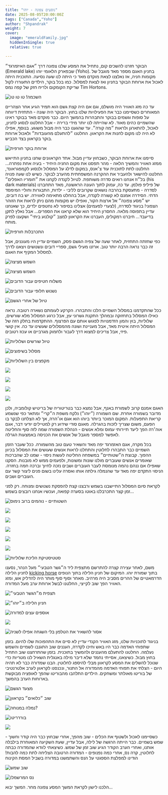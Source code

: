 ```yaml
---
title: "נוסעים צפונה - יוהו"
date: 2025-08-05T20:00:00Z
tags: ["Canada","Yoho"]
author: "Shpandrak"
weight: 7
cover:
  image: "emeraldFamily.jpg"
  hiddenInSingle: true
  relative: true

---
```


הבוקר חזרנו להשכים קום, נתחיל את המסע שלנו צפונה דרך ״אגם האיזמרגד״ (Emerald lake) שבפארק הלאומי יוהו (Yoho). בחניון האגם מספר מאד מוגבל של מקומות חניה, אז נאלצנו לצאת מוקדם מאד כי היתה לנו שעה נסיעה. התוכנית היתה לאכול את ארוחת הבוקר בחניון ואז לצאת למסלול. כמו בכל בוקר, הילדים התעוררו לקול שריקת הקומקום ולריח חזק של קפה נמס Tim Hortons.

![](goodMorning.jpg "השכמה! טו טו טו")

עד כה מזג האוויר היה מושלם, וגם אם היה קצת גשם הוא תמיד הגיע אחר הצהריים המאוחרים כשסיימנו כבר את הפעילויות שלנו בחוץ. הבוקר היה שונה - התחזית דיווחה על סופות וגשמים בבוקר והתבהרות בהמשך היום. כבר מוקדם מאד בבוקר ראינו שהשמיים כהים מאוד. לא שהייתה לנו יותר מידי ברירה - אבל החלטנו לנסוע לחניון, לאכול, להתארגן ולראות ״מה קורה״. עד שהגענו כבר היה מבול משוגע. בנוסף, אפילו לא היה לנו מקום לחנות את הקראוון. החלטנו ״להתעלם מהעובדות״ ולאכול ארוחת בוקר בקראוון בצד הכביש.

![](breakfastRain.jpg "ארוחת בוקר חורפית")

סיימנו את ארוחת הבוקר, כשבחוץ עדיין מבול. אחד הקראוונים שחנו בחניון התייאש ממזג האוויר והמשיך הלאה - מהר תפסנו את מקום החניה היחיד - בעיה אחת נפתרה... החלטנו לתת לתוכנית עוד צ׳אנס, במקום לדלג על המסלול ולנסוע לקמפגראונד, החלטנו להישאר ולהעביר את ההקרנה המשפחתית מהערב לבוקר. כשיש לנו שעה פנויה בל״וז אנחנו רואים סדרה משותפת. לטיול לקנדה לקחנו את ״חומריו האפלים״ (his dark materials) של פיליפ פולמן. עד כה, עמוק לתוך העונה הראשונה, מאד התחברנו לסדרה - מתעסקת בהרבה נושאים שקרובים לליבי - ילדות, התבגרות וחוליי המימסד הדתי. הסידרה אמנם לא קשורה לקנדה, אבל בהחלט מתאימה לאווירה. יש בה דובים, יש ״מסע צפונה״ אל ארצות הקור, ואפילו יש מקומות מהם ניתן לראות את הזוהר הצפוני! בניגוד לסדרה, (לצערי לפעמים) אצלינו בסיפור לא נחטפים ילדים, כך שאנחנו עדיין בתפוסה מלאה.  החסרון היחיד הוא שלא קראנו את הספרים... אבל נאלץ לתקן בדיעבד... חיברנו רמקולים, העברנו את הקראוון למצב ״קולנוע ביתי״ ושקענו לפרק מותח.

![](raindyCuddling.jpg "התכרבלות חורפית")

כפי שחזתה התחזית, לאחר שעה של צפיה הגשם פסק, השמיים עדיין היו מעוננים, אבל זה כבר נראה הרבה יותר טוב. ארזנו מעילי גשם, ספריי דובים ונשנושים ויצאנו לדרך למסלול המקיף את האגם.

![](emerlad1.jpg "השמש מציצה")

![](emerald2.jpg "השמש מציצה")

![](emeraldBearWarning.jpg "משלוח חטיפים עבור הדובים")

![](emeraldBerries.jpg "נשנוש חלופי עבור הדובים")

![](emeraldWetLeaves.jpg "טיול של אחרי הגשם")

ככל שהתקדמנו במסלול השמיים הלכו והתבהרו. הקרקע לעומתם נשארה רטובה. נראה כאילו המסלול בתחזוקה ובמהלך התקנת גשרוני עץ, אבל כרגע המסלול מלא שורשים, שלוליות, בוץ והמון הזדמנויות לפגוש אותם עם הפרצוף. ההתקדמות בחלק הזה של המסלול היתה איטית מאד, אבל מעניינת ושונה מהמסלולים שעשינו עד כה. אין קושי פיזי, אבל צריכים למצוא דרך לעבור ולחמוק מגרביים או עכוז רטובים.

![](emeraldRoots.jpg "טיול שורשים ושלוליות")

![](emeraldNemala.jpg "מסלול בשיפוצים")

![](emeraldPuddle.jpg "מקפצים בין השלוליות")

![](emeraldPitim.jpg)

![](emeraldPitim2.jpg)

![](emeraldFamily.jpg)

![](emeraldPano.jpg)

האגם אמנם קרוב לשמורת באנף, אבל נמצא כבר בטריטוריה של בריטיש קולומביה, ולכן מדובר בשמורה אחרת. שם השמורה (״יוהו״) נלקח משפת ה״קרי״ ומתאר כפי שנשמע קריאת התפעלות. המקום המוכר ביותר ביוהו הוא אגם או׳הרה, אך לא הצלחנו לבקר בו הפעם, משום שצריך לזכות בהגרלה. מאגם סודי שידוע רק למטיילים יודעי דבר, אגם אוה׳רה הפך ליעד תיירותי עמוס ומלא אנשים - הנהלת השמורה שמה לזה סוף והחליטה לאפשר למספר מוגבל של אנשים את הכניסה באמצעות הגרלה.

בכל מקרה, אגם האזמרגד יפה מאד והשאיר טעם טוב מהשמורה. ככל שעבר הזמן השמיים כבר התבהרו לחלוטין והתחלנו לראות אנשים שעושים את המסלול בכיוון ההפוך. קבוצת ה״שטותיים״ במשפחה החליטה לעשות ניסוי - שמנו לב שהברכות שאומרים אנשים שעוברים מולנו שונות ומשונות, ולפעמים ממש לא מובנות. הסקנו שאפילו אם ננהם נהמה מנומסת לעבר העוברים ושבים נזכה לחיוך וברכה חמה בחזרה. הניסוי התקדם יפה מאד עד שהנמלה גילתה אותו ואסרה עלינו בשום פנים ליצור קשר עם העוברים ושבים.

לקראת סיום המסלול התיישבנו בשמש ורבצנו קצת להפסקת נשנושים ומנוחה. רק לפני זמן קצר התכרבלנו באוטו בסערה קפואה, ועכשיו אנחנו רובצים בשמש...

![](emeraldShtut.jpg "השטותיים - נוהמים ברוב נימוס")

![](emeraldKids.jpg)

![](emeraldSunny1.jpg)

![](emeraldSunny2.jpg)

![](emeraldSunny3.jpg)

![](emeraldSunny4.jpg)

![](emeraldStats.jpg "סטטיסטיקת הליכת שלוליות")

משם, לאחר עצירה קצרה להתרשם מתצפית ליד ה״גשר הטבעי״ מעל הנהר, נסענו לחניון הלילה [kicking horse](https://parks.canada.ca/pn-np/bc/yoho/activ/camping/avantpays-frontcountry#kickinghorse) בתוך שמורת יוהו. המיקום של חניון הלילה בתוך הנופים הדרמאטיים של ההרים מסביב היה מרהיב. מאחר וסוף סוף מותר היה להדליק אש, ומזג האוויר הפך שוב לקייצי, החלטנו לבשל ארוחת ערב מעל המדורה.

![](naturalBridge.jpg "תצפית מ״הגשר הטבעי״")

![](yohoCampground1.jpg "חניון הלילה ב״יוהו״")

![](yohoCampground2.jpg "אוספים עצים למדורה")

![](yohoCampground3.jpg)

![](yohoCampground4.jpg "אסור להשאיר את הטלפון בלי השגחה אפילו לשניה")

בניגוד לתוכניות שלנו, מזג האוויר הקנדי עדיין לא סיים את התהפוכות שלו להיום. בזמן שתפוחי האדמה כבר היו באש וחיכו לקדרה, העננים שוב התגנבו לשמיים והשמש נעלמה. החלטנו להתעלם מהעננים ולהמשיך בתוכנית. בזמן שהתרחצנו שוב התחיל בחוץ מבול. כשיצאנו, אסייתי נחמד שלא דיבר מילה באנגלית השאיל לנו מטריות כדי שנוכל להשלים את המסע לקראוון מבלי להיספג לחלוטין. הבנו שמדורה כבר לא תהיה היום - הצלתי את תפוחי האדמה מהמדורה אל התנור, ונכנסנו לקראוון לערב אלטרנטיבי של בוריטו מאולתר ומשחקים. הילדים התלהבו מהבוריטו שהפך לאופציה מבוקשת בארוחות הערב בהמשך. 

![](yohoRainWalk.jpg "מצעד הגשם")

![](yohoCampground5.jpg "שוב ״כלואים״ בקראוון")

![](yohoNemalaDesert.jpg "נמלה במנוחה?")

![](yohoDinner1.jpg "בוררריטו")

![](yohoDinner2.jpg)

כשסיימנו לאכול ולשטוף את הכלים - שוב מהפך, אחרי שבחוץ כבר היה קודר וחשוך - שמש בשמיים. כבר הייתה הרגשה של לילה, אבל עדיין, שעת השקיעה המאוחרת בילבלה אותנו, ואחרי הערב הקודר הגיע שוב זמן של שמש. כשיצאתי לוודא שהמדורה כבתה לחלוטין, קרה נס, אחרי כמה נפנופים - המדורה הרטובה הצליחה לתת כמה להבות! הודינו למפלצת הספגטי על הנס והשתמשנו במדורה בשביל המסת הקינוח

![](yohoSunAfter.jpg "שוב שמש")

![](yohoMarshmallows.jpg "נס המרשמלו")

הלכנו לישון לקראת המשך המסע צפונה מחר. המשך יבוא...
